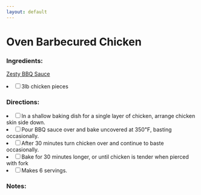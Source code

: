 ```yaml
---
layout: default
---
```


# Oven Barbecured Chicken

### Ingredients:

[Zesty BBQ Sauce](recipes/bbq-sauce.md)
<li><label><input type="checkbox">3lb chicken pieces</label></li>

### Directions:

<li><label><input type="checkbox">In a shallow baking dish for a single layer of chicken, arrange chicken skin side down.</label></li>
<li><label><input type="checkbox">Pour BBQ sauce over and bake uncovered at 350℉, basting occasionally.</label></li>
<li><label><input type="checkbox">After 30 minutes turn chicken over and continue to baste occasionally.</label></li>
<li><label><input type="checkbox">Bake for 30 minutes longer, or until chicken is tender when pierced with fork</label></li>
<li><label><input type="checkbox">Makes 6 servings.</label></li>

### Notes:

